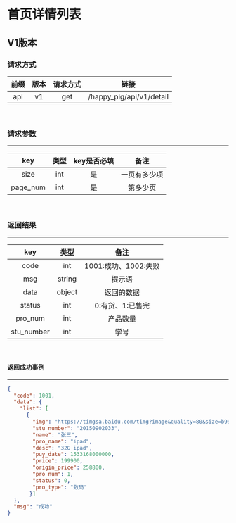 # 首页详情列表

## V1版本

### 请求方式

| 前缀 | 版本 | 请求方式 | 链接 |
| :---: | :---: | :---: | :---:|
| api | v1 | get | /happy_pig/api/v1/detail |

<br/>

### 请求参数

---------------------------------
|  key  |   类型   | key是否必填 | 备注 |
| :---: | :------: | :--------: | :---:|
| size | int | 是 | 一页有多少项 |
| page_num | int | 是 | 第多少页 |

<br/>

### 返回结果

----------------------------
|  key  |   类型   |  备注 |
| :---: | :------: | :---:|
| code | int | 1001:成功、1002:失败|
| msg | string | 提示语 |
| data | object | 返回的数据 |
| status | int | 0:有货、1:已售完 |
| pro_num | int | 产品数量 |
| stu_number | int | 学号 |

<br/>

#### 返回成功事例

-------------------------
```json
{
  "code": 1001,
  "data": {
    "list": [
      {
        "img": "https://timgsa.baidu.com/timg?image&quality=80&size=b9999_10000&sec=1550123506693&di=a79f35b81db8d7abf0f81c927ce9f95c&imgtype=0&src=http%3A%2F%2Fpic26.photophoto.cn%2F20130318%2F0037037588566112_b.jpg",
        "stu_number": "20150902033",
        "name": "张三",
        "pro_name": "ipad",
        "desc": "32G ipad",
        "puy_date": 1533168000000,
        "price": 199900,
        "origin_price": 258800,
        "pro_num": 1,
        "status": 0,
        "pro_type": "数码"
       }]
  },
  "msg": "成功"
}
```
